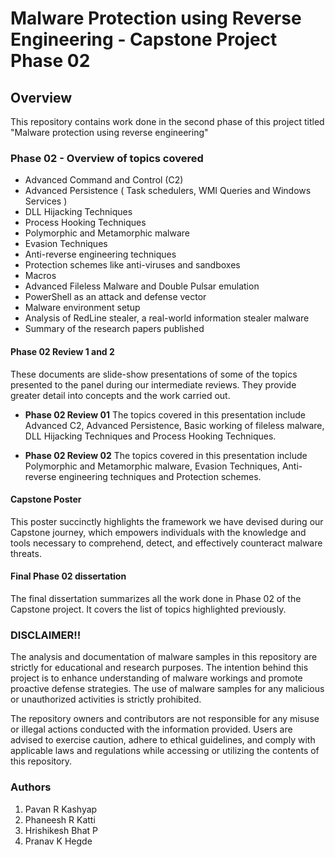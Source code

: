 # Malware Protection using Reverse Engineering - Capstone Project Phase 02

## Overview

This repository contains work done in the second phase of this project titled "Malware protection using reverse engineering"


### Phase 02 - Overview of topics covered

- Advanced Command and Control (C2)
- Advanced Persistence ( Task schedulers, WMI Queries and Windows Services )
- DLL Hijacking Techniques
- Process Hooking Techniques 
- Polymorphic and Metamorphic malware
- Evasion Techniques
- Anti-reverse engineering techniques
- Protection schemes like anti-viruses and sandboxes
- Macros
- Advanced Fileless Malware and Double Pulsar emulation
- PowerShell as an attack and defense vector
- Malware environment setup
- Analysis of RedLine stealer, a real-world information stealer malware
- Summary of the research papers published

#### Phase 02 Review 1 and 2
These documents are slide-show presentations of some of the topics presented to the panel during our intermediate reviews. They provide greater detail into concepts and the work carried out. 
- **Phase 02 Review 01**
    The topics covered in this presentation include Advanced C2, Advanced Persistence, Basic working of fileless malware, DLL Hijacking Techniques and Process Hooking Techniques.
  
- **Phase 02 Review 02**
     The topics covered in this presentation include Polymorphic and Metamorphic malware, Evasion Techniques, Anti-reverse engineering techniques and Protection schemes.

#### Capstone Poster
This poster succinctly highlights the framework we have devised during our Capstone journey, which empowers individuals with the knowledge and tools necessary to comprehend, detect, and effectively counteract malware threats.

#### Final Phase 02 dissertation
The final dissertation summarizes all the work done in Phase 02 of the Capstone project. It covers the list of topics highlighted previously. 

### DISCLAIMER!!
 
The analysis and documentation of malware samples in this repository are strictly for educational and research purposes. The intention behind this project is to enhance understanding of malware workings and promote proactive defense strategies. The use of malware samples for any malicious or unauthorized activities is strictly prohibited. 

The repository owners and contributors are not responsible for any misuse or illegal actions conducted with the information provided. Users are advised to exercise caution, adhere to ethical guidelines, and comply with applicable laws and regulations while accessing or utilizing the contents of this repository.


### Authors

1. Pavan R Kashyap
2. Phaneesh R Katti
3. Hrishikesh Bhat P
4. Pranav K Hegde

